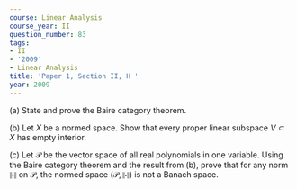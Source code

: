 ```yaml
---
course: Linear Analysis
course_year: II
question_number: 83
tags:
- II
- '2009'
- Linear Analysis
title: 'Paper 1, Section II, H '
year: 2009
---
```




(a) State and prove the Baire category theorem.

(b) Let $X$ be a normed space. Show that every proper linear subspace $V \subset X$ has empty interior.

(c) Let $\mathcal{P}$ be the vector space of all real polynomials in one variable. Using the Baire category theorem and the result from (b), prove that for any norm $\|\cdot\|$ on $\mathcal{P}$, the normed space $(\mathcal{P},\|\cdot\|)$ is not a Banach space.